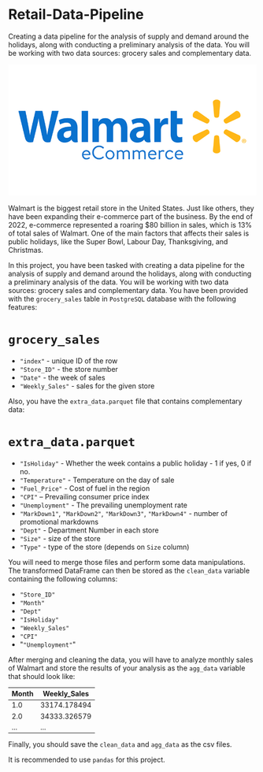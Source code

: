 # Retail-Data-Pipeline
Creating a data pipeline for the analysis of supply and demand around the holidays, along with conducting a preliminary analysis of the data. You will be working with two data sources: grocery sales and complementary data.

![walmartecomm](walmartecomm.jpg)

Walmart is the biggest retail store in the United States. Just like others, they have been expanding their e-commerce part of the business. By the end of 2022, e-commerce represented a roaring $80 billion in sales, which is 13% of total sales of Walmart. One of the main factors that affects their sales is public holidays, like the Super Bowl, Labour Day, Thanksgiving, and Christmas. 

In this project, you have been tasked with creating a data pipeline for the analysis of supply and demand around the holidays, along with conducting a preliminary analysis of the data. You will be working with two data sources: grocery sales and complementary data. You have been provided with the `grocery_sales` table in `PostgreSQL` database with the following features:

# `grocery_sales`
- `"index"` - unique ID of the row
- `"Store_ID"` - the store number
- `"Date"` - the week of sales
- `"Weekly_Sales"` - sales for the given store

Also, you have the `extra_data.parquet` file that contains complementary data:

# `extra_data.parquet`
- `"IsHoliday"` - Whether the week contains a public holiday - 1 if yes, 0 if no.
- `"Temperature"` - Temperature on the day of sale
- `"Fuel_Price"` - Cost of fuel in the region
- `"CPI"` – Prevailing consumer price index
- `"Unemployment"` - The prevailing unemployment rate
- `"MarkDown1"`, `"MarkDown2"`, `"MarkDown3"`, `"MarkDown4"` - number of promotional markdowns
- `"Dept"` - Department Number in each store
- `"Size"` - size of the store
- `"Type"` - type of the store (depends on `Size` column)

You will need to merge those files and perform some data manipulations. The transformed DataFrame can then be stored as the `clean_data` variable containing the following columns:
- `"Store_ID"`
- `"Month"`
- `"Dept"`
- `"IsHoliday"`
- `"Weekly_Sales"`
- `"CPI"`
- "`"Unemployment"`"

After merging and cleaning the data, you will have to analyze monthly sales of Walmart and store the results of your analysis as the `agg_data` variable that should look like:

|  Month | Weekly_Sales  | 
|---|---|
| 1.0  |  33174.178494 |
|  2.0 |  34333.326579 |
|  ... | ...  |  

Finally, you should save the `clean_data` and `agg_data` as the csv files.

It is recommended to use `pandas` for this project. 
